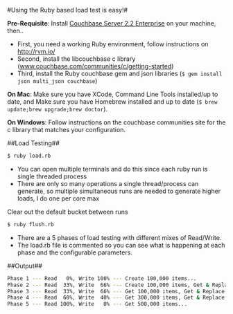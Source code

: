 #Using the Ruby based load test is easy!#

**Pre-Requisite**: Install [Couchbase Server 2.2 Enterprise](http://www.couchbase.com/download) on your machine, then.. 

* First, you need a working Ruby environment, follow instructions on http://rvm.io/
* Second, install the libcouchbase c library (www.couchbase.com/communities/c/getting-started)
* Third, install the Ruby couchbase gem and json libraries (``$ gem install json multi_json couchbase``)

**On Mac**:
  Make sure you have XCode, Command Line Tools installed/up to date, and
  Make sure you have Homebrew installed and up to date (``$ brew update;brew upgrade;brew doctor``).
  
**On Windows**:
  Follow instructions on the couchbase communities site for the c library that matches your configuration.
  
  
##Load Testing##

```bash
$ ruby load.rb
```

* You can open multiple terminals and do this since each ruby run is single threaded process
* There are only so many operations a single thread/process can generate, so multiple simultaneous runs are needed to generate higher loads, I do one per core max

Clear out the default bucket between runs

```bash
$ ruby flush.rb
```

* There are a 5 phases of load testing with different mixes of Read/Write. 
* The load.rb file is commented so you can see what is happening
at each phase and the configurable parameters.
  
##Output##

```bash
Phase 1 --- Read   0%, Write 100% --- Create 100,000 items...
Phase 2 --- Read  33%, Write  66% --- Create 100,000 items, Get & Replace 100,000 items...
Phase 3 --- Read  33%, Write  66% --- Get 100,000 items, Get & Replace 100,000 items, Create 100,000 items...
Phase 4 --- Read  60%, Write  40% --- Get 300,000 items, Get & Replace 200,000 items...
Phase 5 --- Read 100%, Write   0% --- Get 500,000 items...
```